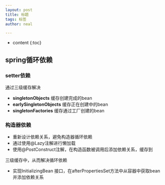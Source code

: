 ```yaml
---
layout: post
title: 标题
tags: 标签
author: neal

---
```

* content
{:toc}
## spring循环依赖

### setter依赖

通过三级缓存解决

* **singletonObjects** 缓存创建完成的bean
* **earlySingletonObjects** 缓存正在创建中的bean
* **singletonFactories** 缓存通过工厂创建的bean

### 构造器依赖

* 重新设计依赖关系，避免构造器循环依赖
* 通过使用@Lazy注解进行懒加载
* 使用@PostConstruct注解，在构造函数被调用后添加依赖关系，缓存到

三级缓存中，从而解决循环依赖

* 实现InitializingBean 接口，在afterPropertiesSet方法中从容器中获取bean并添加依赖关系

  